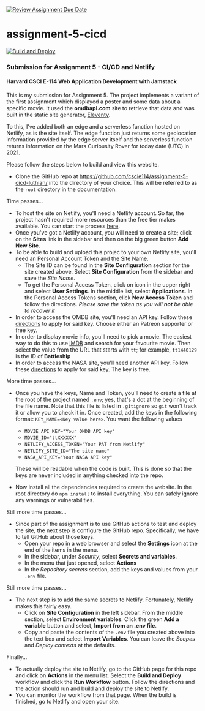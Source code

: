 [![Review Assignment Due Date](https://classroom.github.com/assets/deadline-readme-button-24ddc0f5d75046c5622901739e7c5dd533143b0c8e959d652212380cedb1ea36.svg)](https://classroom.github.com/a/MnOQKepF)
# assignment-5-cicd
[![Build and Deploy](https://github.com/cscie114/assignment-5-cicd-luthian/actions/workflows/build-and-deploy.yml/badge.svg)](https://github.com/cscie114/assignment-5-cicd-luthian/actions/workflows/build-and-deploy.yml)

### Submission for Assignment 5 - CI/CD and Netlify
#### Harvard CSCI E-114 Web Application Development with Jamstack

This is my submission for Assignment 5. The project implements a variant of the first assignment which displayed a poster and some data about a specific movie. It used the **omdbapi.com** site to retrieve that data and was built in the static site generator, [Eleventy](https://www.11ty.dev/]).

To this, I've added both an edge and a serverless function hosted on Netlify, as is the site itself. The edge function just returns some geolocation information provided by the edge server itself and the serverless function returns information on the Mars Curiousity Rover for today date (UTC) in 2021.

Please follow the steps below to build and view this website.

* Clone the GitHub repo at https://github.com/cscie114/assignment-5-cicd-luthian/ into the directory of your choice. This will be referred to as the `root` directory in the documentation.

Time passes...

* To host the site on Netlify, you'll need a Netlify account. So far, the project hasn't required more resources than the free tier makes available. You can start the process [here](https://www.netlify.com/pricing/).
* Once you've got a Netlify account, you will need to create a site; click on the **Sites** link in the sidebar and then on the big green button **Add New Site**.
* To be able to build and upload this projec to your own Netlify site, you'll need an Personal Account Token and the Site Name.
  * The Site ID can be found in the **Site Configuration** section for the site created above. Select **Site Configuration** from the sidebar and save the _Site Name_.
  * To get the Personal Access Token, click on icon in the upper right and select **User Settings**. In the middle list, select **Applications**. In the Personal Access Tokens section, click **New Access Token** and follow the directions. _Please save the token as you will **not** be able to recover it_
* In order to access the OMDB site, you'll need an API key. Follow these [directions](https://www.omdbapi.com/apikey.aspx) to apply for said key. Choose either an Patreon supporter or free key.
* In order to display movie info, you'll need to pick a movie. The easiest way to do this to use [IMDB](https://www.imdb.com) and search for your favourite movie. Then select the value from the URL that starts with `tt`; for example, `tt1440129` is the ID of **Battleship**
* In order to access the NASA site, you'll need another API key. Follow these [directions](https://api.nasa.gov/) to apply for said key. The key is free.

More time passes...

* Once you have the keys, Name and Token, you'll need to create a file at the root of the project named `.env`; yes, that's a dot at the beginning of the file name. Note that this file is listed in `.gitignore` so `git` won't track it or allow you to check it in. Once created, add the keys in the following format:
 `KEY_NAME=<Key value here>`. You want the following values
  * `MOVIE_API_KEY="Your OMDB API key"`
  * `MOVIE_ID="ttXXXXXX"`
  * `NETLIFY_ACCESS_TOKEN="Your PAT from Netlify"`
  * `NETLIFY_SITE_ID="The site name"`
  * `NASA_API_KEY="Your NASA API key"`

  These will be readable when the code is built. This is done so that the keys are never included in anything checked into the repo.
* Now install all the dependencies required to create the website. In the root directory do `npm install` to install everything. You can safely ignore any warnings or vulnerabilities.

Still more time passes...

* Since part of the assignment is to use GitHub actions to test and deploy the site, the next step is configure the GitHub repo. Specifically, we have to tell GitHub about those keys.
  * Open your repo in a web browser and select the **Settings** icon at the end of the items in the menu.
  * In the sidebar, under _Security_, select **Secrets and variables**.
  * In the menu that just opened, select **Actions**
  * In the _Repository secrets_ section, add the keys and values from your `.env` file.

Still more time passes...

* The next step is to add the same secrets to Netlify. Fortunately, Netlify makes this fairly easy.
  * Click on **Site Configuration** in the left sidebar. From the middle section, select **Environment variables**. Click the green **Add a variable** button and select, **Import from an .env file**.
  * Copy and paste the contents of the `.env` file you created above into the text box and select **Import Variables**. You can leave the _Scopes_ and _Deploy contexts_ at the defaults.

Finally...

* To actually deploy the site to Netlify, go to the GitHub page for this repo and click on **Actions** in the menu list. Select the **Build and Deploy** workflow and click the **Run Workflow** button. Follow the directions and the action should run and build and deploy the site to Netlify.
* You can monitor the workflow from that page. When the build is finished, go to Netlify and open your site.
